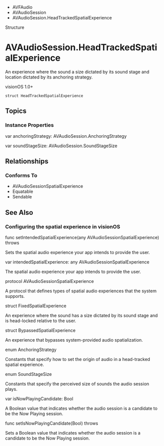 

- AVFAudio
- AVAudioSession
-  AVAudioSession.HeadTrackedSpatialExperience 

Structure

# AVAudioSession.HeadTrackedSpatialExperience

An experience where the sound a size dictated by its sound stage and location dictated by its anchoring strategy.

visionOS 1.0+

``` source
struct HeadTrackedSpatialExperience
```

## Topics

### Instance Properties

var anchoringStrategy: AVAudioSession.AnchoringStrategy

var soundStageSize: AVAudioSession.SoundStageSize

## Relationships

### Conforms To

- AVAudioSessionSpatialExperience
- Equatable
- Sendable

## See Also

### Configuring the spatial experience in visionOS

func setIntendedSpatialExperience(any AVAudioSessionSpatialExperience) throws

Sets the spatial audio experience your app intends to provide the user.

var intendedSpatialExperience: any AVAudioSessionSpatialExperience

The spatial audio experience your app intends to provide the user.

protocol AVAudioSessionSpatialExperience

A protocol that defines types of spatial audio experiences that the system supports.

struct FixedSpatialExperience

An experience where the sound has a size dictated by its sound stage and is head-locked relative to the user.

struct BypassedSpatialExperience

An experience that bypasses system-provided audio spatialization.

enum AnchoringStrategy

Constants that specify how to set the origin of audio in a head-tracked spatial experience.

enum SoundStageSize

Constants that specify the perceived size of sounds the audio session plays.

var isNowPlayingCandidate: Bool

A Boolean value that indicates whether the audio session is a candidate to be the Now Playing session.

func setIsNowPlayingCandidate(Bool) throws

Sets a Boolean value that indicates whether the audio session is a candidate to be the Now Playing session.

